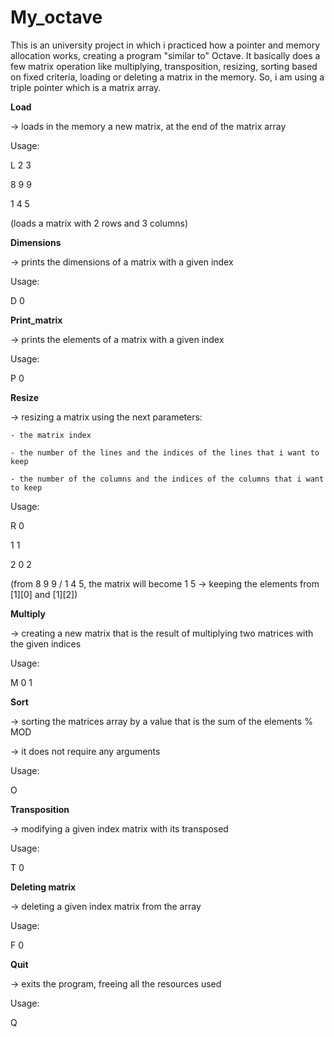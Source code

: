 # My_octave

This is an university project in which i practiced how a pointer and memory
allocation works, creating a program "similar to" Octave. It basically does
a few matrix operation like multiplying, transposition, resizing, sorting based
on fixed criteria, loading or deleting a matrix in the memory. So, i am using a
triple pointer which is a matrix array.

**Load**

-> loads in the memory a new matrix, at the end of the matrix array

Usage:

L 2 3

8 9 9

1 4 5

(loads a matrix with 2 rows and 3 columns)


**Dimensions**

-> prints the dimensions of a matrix with a given index

Usage:

D 0


**Print_matrix**

-> prints the elements of a matrix with a given index

Usage:

P 0


**Resize**

-> resizing a matrix using the next parameters:

    - the matrix index

    - the number of the lines and the indices of the lines that i want to keep

    - the number of the columns and the indices of the columns that i want to keep

Usage:

R 0

1 1

2 0 2

(from 8 9 9 / 1 4 5, the matrix will become 1 5 -> keeping the elements from [1][0] and [1][2])


**Multiply**

-> creating a new matrix that is the result of multiplying two matrices with the given indices

Usage:

M 0 1


**Sort**

-> sorting the matrices array by a value that is the sum of the elements % MOD

-> it does not require any arguments

Usage:

O


**Transposition**

-> modifying a given index matrix with its transposed

Usage:

T 0


**Deleting matrix**

-> deleting a given index matrix from the array

Usage:

F 0


**Quit**

-> exits the program, freeing all the resources used

Usage:

Q
